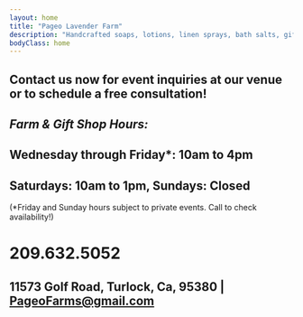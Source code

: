 ```yaml
---
layout: home
title: "Pageo Lavender Farm"
description: "Handcrafted soaps, lotions, linen sprays, bath salts, gift boxes, baskets and other unique items."
bodyClass: home
---
```


## Contact us now for event inquiries at our venue or to schedule a free consultation!

## *Farm & Gift Shop Hours:*

## Wednesday through Friday*: **10am to 4pm**
## Saturdays: **10am to 1pm**, Sundays: **Closed**

(*Friday and Sunday hours subject to private events. Call to check availability!)

# 209.632.5052
 
## 11573 Golf Road, Turlock, Ca, 95380  |  PageoFarms@gmail.com
